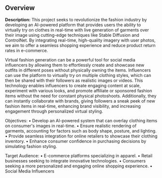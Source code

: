 
## Overview 
**Description:**
This project seeks to revolutionize the fashion industry by developing an AI-powered platform that provides users the ability to virtually try on clothes in real-time with live generation of garments over their image using cutting-edge techniques like Stable Diffusion and ControlNet. By integrating real-time, high-quality imagery with user photos, we aim to offer a seamless shopping experience and reduce product return rates in e-commerce.

Virtual fashion generation can be a powerful tool for social media influencers by allowing them to effortlessly create and showcase new outfits in different poses without physically owning the items. Influencers can use the platform to virtually try on multiple clothing styles, which can then be shared with their followers as realistic images or videos. This technology enables influencers to create engaging content at scale, experiment with various looks, and promote affiliate or sponsored fashion items without the need for constant physical photoshoots. Additionally, they can instantly collaborate with brands, giving followers a sneak peek of new fashion items in real-time, enhancing brand visibility, and increasing engagement through personalized virtual styling.

Objectives:
    • Develop an AI-powered system that can overlay clothing items on consumer's images in real-time.
    • Ensure realistic rendering of garments, accounting for factors such as body shape, posture, and lighting.
    • Provide seamless integration for online retailers to showcase their clothing inventory.
    • Enhance consumer confidence in purchasing decisions by simulating fashion styling.

Target Audience:
    • E-commerce platforms specializing in apparel.
    • Retail businesses seeking to integrate innovative technologies.
    • Consumers seeking a more personalized and engaging online shopping experience.
    • Social Media Influencers